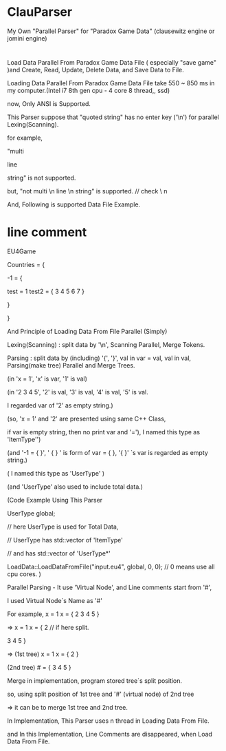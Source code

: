 # ClauParser
My Own "Parallel Parser" for "Paradox Game Data" (clausewitz engine or jomini engine)

#
Load Data Parallel From Paradox Game Data File ( especially "save game" )and Create, Read, Update, Delete Data, and Save Data to File.



Loading Data Parallel From Paradox Game Data File take 550 ~ 850 ms in my computer.(Intel i7 8th gen cpu - 4 core 8 thread,, ssd)



now, Only ANSI is Supported.



This Parser suppose that "quoted string" has no enter key ('\n') for parallel Lexing(Scanning).



for example,

"multi

line

string" is not supported.



but, "not multi \n line \n string" is supported. // check \\ n



And, Following is supported Data File Example.

# line comment

EU4Game

Countries = {

-1 = {

test = 1 test2 = { 3 4 5 6 7 }

}

}



And Principle of Loading Data From File Parallel (Simply)

Lexing(Scanning) : split data by '\n', Scanning Parallel, Merge Tokens.

Parsing : split data by (including) '{', '}', val in var = val, val in val, Parsing(make tree) Parallel and Merge Trees.



(in 'x = 1', 'x' is var, '1' is val)

(in '2 3 4 5', '2' is val, '3' is val, '4' is val, '5' is val.

I regarded var of '2' as empty string.)



(so, 'x = 1' and '2' are presented using same C++ Class,

if var is empty string, then no print var and '='), I named this type as 'ItemType'')



(and '-1 = { }', ' { } ' is form of var = { }, '{ }' `s var is regarded as empty string.)



( I named this type as 'UserType' )

(and 'UserType' also used to include total data.)



(Code Example Using This Parser

UserType global;

// here UserType is used for Total Data,

// UserType has std::vector of 'ItemType'

// and has std::vector of 'UserType*'

LoadData::LoadDataFromFile("input.eu4", global, 0, 0); // 0 means use all cpu cores. )



Parallel Parsing - It use 'Virtual Node', and Line comments start from '#',

I used Virtual Node`s Name as '#'



For example, x = 1 x = { 2 3 4 5 }

=> x = 1 x = { 2 // if here split.

3 4 5 }

=> (1st tree) x = 1 x = { 2 }

(2nd tree) # = { 3 4 5 }



Merge in implementation, program stored tree`s split position.



so, using split position of 1st tree and '#' (virtual node) of 2nd tree

=> it can be to merge 1st tree and 2nd tree.



In Implementation, This Parser uses n thread in Loading Data From File.

and In this Implementation, Line Comments are disappeared, when Load Data From File.
